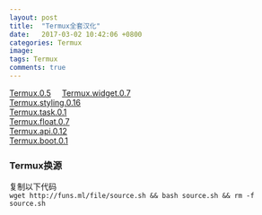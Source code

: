 ```yaml
---
layout: post
title:  "Termux全套汉化"
date:   2017-03-02 10:42:06 +0800
categories: Termux
image:
tags: Termux
comments: true
---
```

[Termux.0.5](http://funs.ml/file/Termux.apk)     
[Termux.widget.0.7](http://funs.ml/file/Termux.widget.0.7.apk)    
[Termux.styling.0.16](http://funs.ml/file/Termux.styling.0.16.apk)    
[Termux.task.0.1](http://funs.ml/file/Termux.task.0.1.apk)   
[Termux.float.0.7](http://funs.ml/file/Termux.float.0.7.apk)   
[Termux.api.0.12](http://funs.ml/file/Termux.api.0.12.apk)   
[Termux.boot.0.1](http://funs.ml/file/Termux.boot.0.1.apk)   

### Termux换源

复制以下代码   
`wget http://funs.ml/file/source.sh && bash source.sh && rm -f source.sh`


